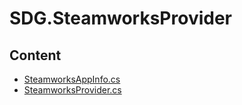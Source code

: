 # SDG.SteamworksProvider
## Content
- [SteamworksAppInfo.cs](SteamworksAppInfo.cs)
- [SteamworksProvider.cs](SteamworksProvider.cs)
